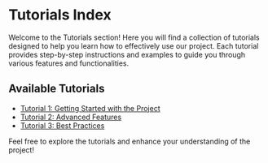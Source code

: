 # Tutorials Index

Welcome to the Tutorials section! Here you will find a collection of tutorials designed to help you learn how to effectively use our project. Each tutorial provides step-by-step instructions and examples to guide you through various features and functionalities.

## Available Tutorials

- [Tutorial 1: Getting Started with the Project](./tutorial-1.md)
- [Tutorial 2: Advanced Features](./tutorial-2.md)
- [Tutorial 3: Best Practices](./tutorial-3.md)

Feel free to explore the tutorials and enhance your understanding of the project!